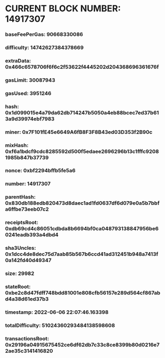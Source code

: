 # CURRENT BLOCK NUMBER: 14917307

### baseFeePerGas: 90668330086
### difficulty: 14742627384378669
### extraData: 0x466c6578706f6f6c2f53622f4445202d204368696361676f
### gasLimit: 30087943
### gasUsed: 3951246
### hash: 0x1d099015e4a79da62db714247b5050a4eb88bcec7ed37b613a9d39974ebf7983
### miner: 0x7F101fE45e6649A6fB8F3F8B43ed03D353f2B90c
### mixHash: 0xf6a1bdcf9cdc8285592d500f5edaee2696296b13c1fffc92081985b847b37739
### nonce: 0xbf2294bffb5fe5a6
### number: 14917307
### parentHash: 0x830db188edb820473d8daec1ad1fd0637df6d079e0a5b7bbfa6ffbe73eeb07c2
### receiptsRoot: 0xdb69cd4c86051cdbda8b6694bf0ca048793138847956be60241eadb393a4dbd4
### sha3Uncles: 0x1dcc4de8dec75d7aab85b567b6ccd41ad312451b948a7413f0a142fd40d49347
### size: 29982
### stateRoot: 0xbe2c8d47fdff748bdd81001e808cfb56157e289d564cf867abd4a38d61ed37b3
### timestamp: 2022-06-06 22:07:46.163398
### totalDifficulty: 51024360293484138598608
### transactionsRoot: 0x29196a04915675452ce6df62db7c33c8ce8399b80d0216e72ae35c3141416820
